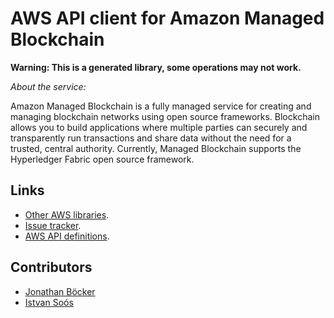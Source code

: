 # AWS API client for Amazon Managed Blockchain

**Warning: This is a generated library, some operations may not work.**

*About the service:*
<p/>
Amazon Managed Blockchain is a fully managed service for creating and
managing blockchain networks using open source frameworks. Blockchain allows
you to build applications where multiple parties can securely and
transparently run transactions and share data without the need for a
trusted, central authority. Currently, Managed Blockchain supports the
Hyperledger Fabric open source framework.

## Links

- [Other AWS libraries](https://github.com/agilord/aws_client/tree/master/generated).
- [Issue tracker](https://github.com/agilord/aws_client/issues).
- [AWS API definitions](https://github.com/aws/aws-sdk-js/tree/master/apis).

## Contributors

- [Jonathan Böcker](https://github.com/Schwusch)
- [Istvan Soós](https://github.com/isoos)


